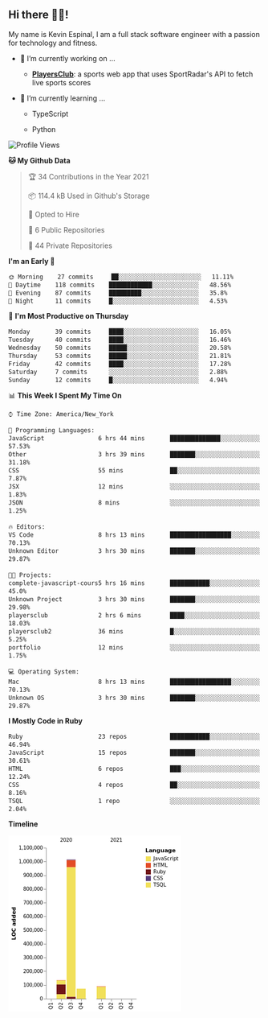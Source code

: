 ## Hi there 👋🏽!

My name is Kevin Espinal, I am a full stack software engineer with a passion for technology and fitness.

- 🔭 I’m currently working on ...

     - **[PlayersClub](https://playersclub.herokuapp.com/#/)**: a sports web app that uses SportRadar's API to fetch live sports scores

- 🌱 I’m currently learning ...

     - TypeScript
     
     - Python
     
<!--START_SECTION:waka-->
![Profile Views](http://img.shields.io/badge/Profile%20Views-10-blue)

**🐱 My Github Data** 

> 🏆 34 Contributions in the Year 2021
 > 
> 📦 114.4 kB Used in Github's Storage 
 > 
> 💼 Opted to Hire
 > 
> 📜 6 Public Repositories 
 > 
> 🔑 44 Private Repositories  
 > 
**I'm an Early 🐤** 

```text
🌞 Morning    27 commits     ██░░░░░░░░░░░░░░░░░░░░░░░   11.11% 
🌆 Daytime    118 commits    ████████████░░░░░░░░░░░░░   48.56% 
🌃 Evening    87 commits     █████████░░░░░░░░░░░░░░░░   35.8% 
🌙 Night      11 commits     █░░░░░░░░░░░░░░░░░░░░░░░░   4.53%

```
📅 **I'm Most Productive on Thursday** 

```text
Monday       39 commits     ████░░░░░░░░░░░░░░░░░░░░░   16.05% 
Tuesday      40 commits     ████░░░░░░░░░░░░░░░░░░░░░   16.46% 
Wednesday    50 commits     █████░░░░░░░░░░░░░░░░░░░░   20.58% 
Thursday     53 commits     █████░░░░░░░░░░░░░░░░░░░░   21.81% 
Friday       42 commits     ████░░░░░░░░░░░░░░░░░░░░░   17.28% 
Saturday     7 commits      ░░░░░░░░░░░░░░░░░░░░░░░░░   2.88% 
Sunday       12 commits     █░░░░░░░░░░░░░░░░░░░░░░░░   4.94%

```


📊 **This Week I Spent My Time On** 

```text
⌚︎ Time Zone: America/New_York

💬 Programming Languages: 
JavaScript               6 hrs 44 mins       ██████████████░░░░░░░░░░░   57.53% 
Other                    3 hrs 39 mins       ███████░░░░░░░░░░░░░░░░░░   31.18% 
CSS                      55 mins             ██░░░░░░░░░░░░░░░░░░░░░░░   7.87% 
JSX                      12 mins             ░░░░░░░░░░░░░░░░░░░░░░░░░   1.83% 
JSON                     8 mins              ░░░░░░░░░░░░░░░░░░░░░░░░░   1.25%

🔥 Editors: 
VS Code                  8 hrs 13 mins       █████████████████░░░░░░░░   70.13% 
Unknown Editor           3 hrs 30 mins       ███████░░░░░░░░░░░░░░░░░░   29.87%

🐱‍💻 Projects: 
complete-javascript-cours5 hrs 16 mins       ███████████░░░░░░░░░░░░░░   45.0% 
Unknown Project          3 hrs 30 mins       ███████░░░░░░░░░░░░░░░░░░   29.98% 
playersclub              2 hrs 6 mins        ████░░░░░░░░░░░░░░░░░░░░░   18.03% 
playersclub2             36 mins             █░░░░░░░░░░░░░░░░░░░░░░░░   5.25% 
portfolio                12 mins             ░░░░░░░░░░░░░░░░░░░░░░░░░   1.75%

💻 Operating System: 
Mac                      8 hrs 13 mins       █████████████████░░░░░░░░   70.13% 
Unknown OS               3 hrs 30 mins       ███████░░░░░░░░░░░░░░░░░░   29.87%

```

**I Mostly Code in Ruby** 

```text
Ruby                     23 repos            ███████████░░░░░░░░░░░░░░   46.94% 
JavaScript               15 repos            ███████░░░░░░░░░░░░░░░░░░   30.61% 
HTML                     6 repos             ███░░░░░░░░░░░░░░░░░░░░░░   12.24% 
CSS                      4 repos             ██░░░░░░░░░░░░░░░░░░░░░░░   8.16% 
TSQL                     1 repo              ░░░░░░░░░░░░░░░░░░░░░░░░░   2.04%

```


**Timeline**

![Chart not found](https://raw.githubusercontent.com/espinalk212/espinalk212/main/charts/bar_graph.png) 


<!--END_SECTION:waka-->


<!--
**espinalk212/espinalk212** is a ✨ _special_ ✨ repository because its `README.md` (this file) appears on your GitHub profile.

Here are some ideas to get you started:

- 🔭 I’m currently working on ...
- 🌱 I’m currently learning ...
- 👯 I’m looking to collaborate on ...
- 🤔 I’m looking for help with ...
- 💬 Ask me about ...
- 📫 How to reach me: ...
- 😄 Pronouns: ...
- ⚡ Fun fact: ...
-->
